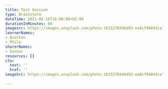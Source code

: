```yaml
---
title: Test Session
type: Brainstorm
dateTime: 2021-06-16T16:00:00+02:00
durationInMinutes: 60
imagesrc: https://images.unsplash.com/photo-1615270346493-ea8cf96843ca?ixid=MnwxMjA3fDB8MHxzZWFyY2h8MTJ8fGV4cGVyaW1lbnR8ZW58MHwwfDB8fA%3D%3D&ixlib=rb-1.2.1&auto=format&fit=crop&w=900&q=60
learnerNames:
- Quinten
- Philo
sharerNames:
- Gunnar
resources: []
cta:
  text: ''
  href: ''
imageSrc: https://images.unsplash.com/photo-1615270346493-ea8cf96843ca?ixlib=rb-1.2.1&ixid=MnwxMjA3fDB8MHxwaG90by1wYWdlfHx8fGVufDB8fHx8&auto=format&fit=crop&w=1832&q=80

---
```

